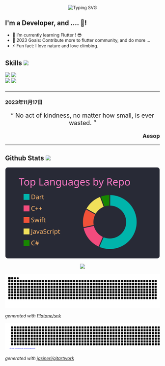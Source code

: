 <p align='center'>
  <picture>
      <source media="(prefers-color-scheme: dark)" srcset="https://readme-typing-svg.herokuapp.com?font=Fira+Code&pause=1000&center=true&vCenter=true&width=500&lines=Welcome+to+my+GitHub+Profile!;I'm+%3Cwdvqmj7377+%2F%3E%2C+a+mobile+developer.;The+Best+Thing+Never+Come+Easy&color=FFFFFF" alt="Typing SVG" />
      <img src="https://readme-typing-svg.herokuapp.com?font=Fira+Code&pause=1000&center=true&vCenter=true&width=500&lines=Welcome+to+my+GitHub+Profile!;I'm+%3Cwdvqmj7377+%2F%3E%2C+a+mobile+developer.;The+Best+Thing+Never+Come+Easy&color=000000" alt="Typing SVG" />
  </picture>
</p>

## I'm a Developer, and .... 🤔!

- 👋 I’m currently learning Flutter ! :sunglasses:
- 🌱 2023 Goals: Contribute more to flutter community, and do more ...
- ⚡ Fun fact: I love nature and love climbing.

<h2> Skills <img src = "https://media2.giphy.com/media/QssGEmpkyEOhBCb7e1/giphy.gif" width = 30px> </h2>
<p>
<div>
  <img src="https://img.shields.io/badge/-Flutter-027DFD?style=for-the-badge&logo=flutter&logoColor=027DFD&labelColor=282828">
  <img src="https://img.shields.io/badge/-Dart-0553B1?style=for-the-badge&logo=dart&logoColor=0553B1&labelColor=282828">
</div>
<div>
  <img src="https://img.shields.io/badge/-Windows-0078D6.svg?style=for-the-badge&logo=windows&logoColor=0078D6&labelColor=282828">
  <img src="https://img.shields.io/badge/-Ubuntu-E95420.svg?style=for-the-badge&logo=ubuntu&logoColor=E95420&labelColor=282828">
</div>
</p>

###

---

### **2023年11月17日**

<p align="center" style="font-size:20px">
  <q>
    No act of kindness, no matter how small, is ever wasted.
  </q>
</p>

<p align="right" style="font-size:18px; font-weight: bold">
Aesop
</p>

---

<h2> Github Stats <img src = "https://i.pinimg.com/originals/65/c4/f4/65c4f452571be1261e9c623f7da488ac.gif" width = 30px> </h2>
<p align="center">
  <img src="https://raw.githubusercontent.com/bhtri/bhtri/main/profile-summary-card-output/dracula/1-repos-per-language.svg" />
</p>

<p align="center">
 <img src="https://komarev.com/ghpvc/?username=bhtri&color=6272A4&style=flat" />
</p>

![github contribution grid snake animation](https://raw.githubusercontent.com/bhtri/bhtri/output/github-contribution-grid-snake.svg)

_generated with [Platane/snk](https://github.com/Platane/snk)_

![gitartwork](gitartwork.svg)

_generated with [jasineri/gitartwork](https://github.com/jasineri/gitartwork)_
